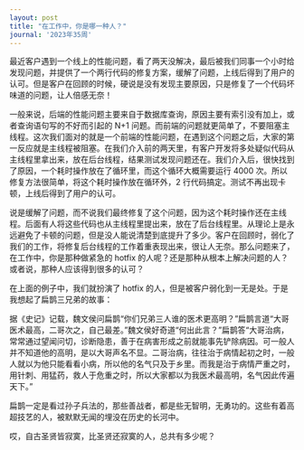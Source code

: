 ```yaml
---
layout: post
title: "在工作中，你是哪一种人？"
journal: '2023年35周'
---
```


最近客户遇到一个线上的性能问题，看了两天没解决，最后被我们同事一个小时给发现问题，并提供了一个两行代码的修复方案，缓解了问题，上线后得到了用户的认可。但是客户在回顾的时候，硬说是没有发现主要原因，只是修复了一个代码坏味道的问题，让人倍感无奈！

一般来说，后端的性能问题主要来自于数据库查询，原因主要有索引没有加上，或者查询语句写的不好而引起的 N+1 问题。而前端的问题就更简单了，不要阻塞主线程。这次我们面对的就是一个前端的性能问题，在遇到这个问题之后，大家的第一反应就是主线程被阻塞。在我们介入前的两天里，有客户开发将多处疑似代码从主线程里拿出来，放在后台线程，结果测试发现问题还在。我们介入后，很快找到了原因，一个耗时操作放在了循环里，而这个循环大概需要运行 4000 次。所以修复方法很简单，将这个耗时操作放在循环外，2 行代码搞定。测试不再出现卡顿，上线后得到了用户的认可。

说是缓解了问题，而不说我们最终修复了这个问题，因为这个耗时操作还在主线程。后面有人将这些代码也从主线程里提出来，放在了后台线程里。从理论上是永远避免了卡顿的问题，但是没人能说清楚到底提升了多少。客户在回顾时，弱化了我们的工作，将修复后台线程的工作着重表现出来，很让人无奈。那么问题来了，在工作中，你是那种做紧急的 hotfix 的人呢？还是那种从根本上解决问题的人？或者说，那种人应该得到很多的认可？

在上面的例子中，我们就扮演了 hotfix 的人，但是被客户弱化到一无是处。于是我想起了扁鹊三兄弟的故事：

据《史记》记载，魏文侯问扁鹊“你们兄弟三人谁的医术更高明？”扁鹊言道“大哥医术最高，二哥次之，自己最差。”魏文侯好奇道“何出此言？”扁鹊答“大哥治病，常常通过望闻问切，诊断隐患，善于在病害形成之前就能事先铲除病因。可一般人并不知道他的高明，是以大哥声名不显。二哥治病，往往治于病情起初之时，一般人就以为他只能看看小病，所以他的名气只及于乡里。而我是治于病情严重之时，用针刺、用猛药，救人于危重之时，所以大家都以为我医术最高明，名气因此传遍天下。”

扁鹊一定是看过孙子兵法的，那些善战者，都是些无智明，无勇功的。这些有着高超技艺的人，被默默无闻的埋没在历史的长河中。

哎，自古圣贤皆寂寞，比圣贤还寂寞的人，总共有多少呢？
